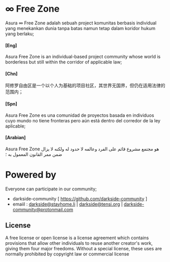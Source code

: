 
# ∞ Free Zone
Asura ∞ Free Zone adalah sebuah project komunitas berbasis individual yang menekankan dunia tanpa batas namun tetap dalam koridor hukum yang berlaku;

#### [Eng]
Asura Free Zone is an individual-based project community whose world is borderless but still within the corridor of applicable law;

#### [Chn]
阿修罗自由区是一个以个人为基础的项目社区，其世界无国界，但仍在适用法律的范围内；

#### [Spn]
Asura Free Zone es una comunidad de proyectos basada en individuos cuyo mundo no tiene fronteras pero aún está dentro del corredor de la ley aplicable;

#### [Arabian]
Asura Free Zone هو مجتمع مشروع قائم على الفرد وعالمه لا حدود له ولكنه لا يزال ضمن ممر القانون المعمول به ؛


# Powered by

Everyone can participate in our community;

- darkside-community [ https://github.com/darkside-community ]
- emaiil : darkside@stayhome.li | darkside@tensi.org | darkside-community@protonmail.com

## License
A free license or open license is a license agreement which contains provisions that allow other individuals to reuse another creator's work, giving them four major freedoms. Without a special license, these uses are normally prohibited by copyright law or commercial license
